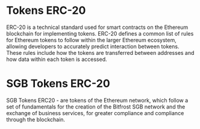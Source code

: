 # Tokens ERC-20
ERC-20 is a technical standard used for smart contracts on the Ethereum blockchain for implementing tokens. ERC-20 defines a common list of rules for Ethereum tokens to follow within the larger Ethereum ecosystem, allowing developers to accurately predict interaction between tokens. These rules include how the tokens are transferred between addresses and how data within each token is accessed.

# SGB Tokens ERC-20
SGB Tokens ERC20 - are tokens of the Ethereum network, which follow a set of fundamentals for the creation of the Bitfrost SGB network and the exchange of business services, for greater compliance and compliance through the blockchain.

